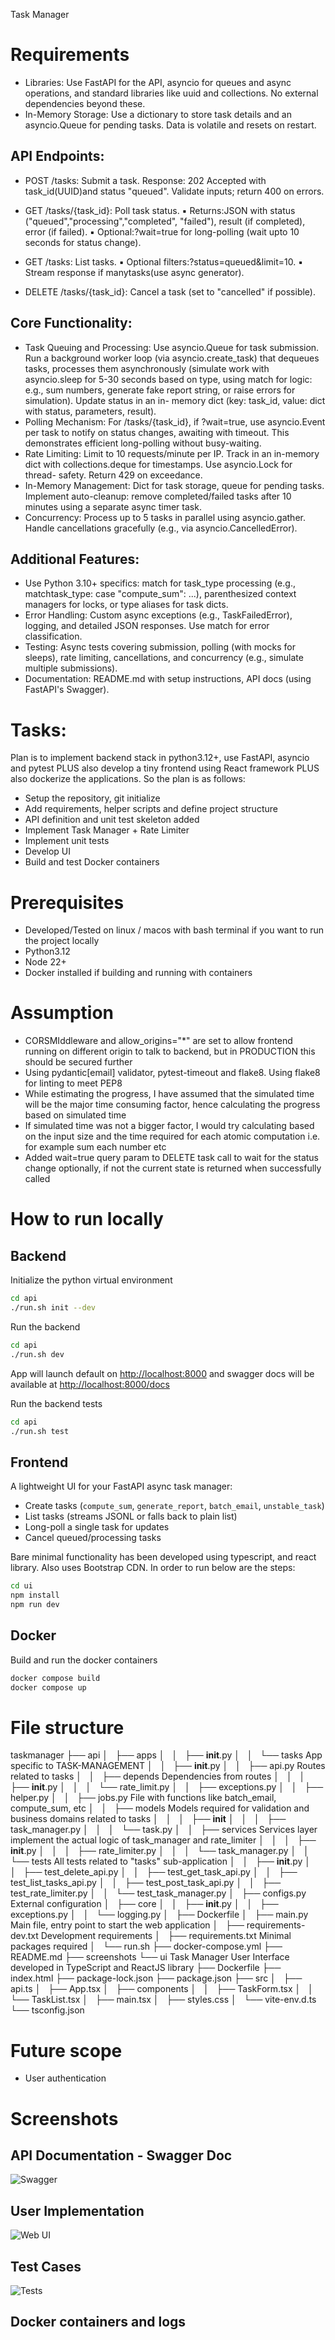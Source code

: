 Task Manager

# Requirements

- Libraries: Use FastAPI for the API, asyncio for queues and async operations, and standard libraries like uuid and collections. No external dependencies beyond these.
- In-Memory Storage: Use a dictionary to store task details and an asyncio.Queue for pending tasks. Data is volatile and resets on restart.

## API Endpoints:

* POST /tasks: Submit a task.
  Response: 202 Accepted with task_id(UUID)and status "queued". Validate inputs; return 400 on errors.

* GET /tasks/{task_id}: Poll task status.
▪ Returns:JSON with status ("queued","processing","completed", "failed"), result (if completed), error (if failed).
▪ Optional:?wait=true for long-polling (wait upto 10 seconds for status change).

* GET /tasks: List tasks.
▪ Optional filters:?status=queued&limit=10.
▪ Stream response if manytasks(use async generator).

* DELETE /tasks/{task_id}: Cancel a task (set to "cancelled" if possible).


## Core Functionality:
- Task Queuing and Processing: Use asyncio.Queue for task submission. Run a background worker loop (via asyncio.create_task) that dequeues tasks, processes them asynchronously (simulate work with asyncio.sleep for 5-30 seconds based on type, using match for logic: e.g., sum numbers, generate fake report string, or raise errors for simulation). Update status in an in- memory dict (key: task_id, value: dict with status, parameters, result).
- Polling Mechanism: For /tasks/{task_id}, if ?wait=true, use asyncio.Event per task to notify on status changes, awaiting with timeout. This demonstrates efficient long-polling without busy-waiting.
- Rate Limiting: Limit to 10 requests/minute per IP. Track in an in-memory dict with collections.deque for timestamps. Use asyncio.Lock for thread- safety. Return 429 on exceedance.
- In-Memory Management: Dict for task storage, queue for pending tasks. Implement auto-cleanup: remove completed/failed tasks after 10 minutes using a separate async timer task.
- Concurrency: Process up to 5 tasks in parallel using asyncio.gather. Handle cancellations gracefully (e.g., via asyncio.CancelledError).

## Additional Features:
- Use Python 3.10+ specifics: match for task_type processing (e.g., matchtask_type: case "compute_sum": ...), parenthesized context managers for locks, or type aliases for task dicts.
- Error Handling: Custom async exceptions (e.g., TaskFailedError), logging, and detailed JSON responses. Use match for error classification.
- Testing: Async tests covering submission, polling (with mocks for sleeps), rate limiting, cancellations, and concurrency (e.g., simulate multiple submissions).
- Documentation: README.md with setup instructions, API docs (using FastAPI's Swagger).



# Tasks:

Plan is to implement backend stack in python3.12+, use FastAPI, asyncio and pytest PLUS also develop a tiny frontend using React framework PLUS also dockerize the applications. So the plan is as follows:

- Setup the repository, git initialize
- Add requirements, helper scripts and define project structure
- API definition and unit test skeleton added
- Implement Task Manager + Rate Limiter
- Implement unit tests
- Develop UI
- Build and test Docker containers

# Prerequisites 
- Developed/Tested on linux / macos with bash terminal if you want to run the project locally
- Python3.12
- Node 22+
- Docker installed if building and running with containers

# Assumption
- CORSMIddleware and allow_origins="*" are set to allow frontend running on different origin to talk to backend, but in PRODUCTION this should be secured further
- Using pydantic[email] validator, pytest-timeout and flake8. Using flake8 for linting to meet PEP8
- While estimating the progress, I have assumed that the simulated time will be the major time consuming factor, hence calculating the progress based on simulated time 
- If simulated time was not a bigger factor, I would try calculating based on the input size and the time required for each atomic computation i.e. for example sum each number etc
- Added wait=true query param to DELETE task call to wait for the status change optionally, if not the current state is returned when successfully called

# How to run locally

## Backend

Initialize the python virtual environment

```sh
cd api
./run.sh init --dev
```

Run the backend

```sh
cd api
./run.sh dev
```

App will launch default on [http://localhost:8000](http://localhost:8000) and swagger docs will be available at [http://localhost:8000/docs](http://localhost:8000)

Run the backend tests

```sh
cd api
./run.sh test
```

## Frontend

A lightweight UI for your FastAPI async task manager:
- Create tasks (`compute_sum`, `generate_report`, `batch_email`, `unstable_task`)
- List tasks (streams JSONL or falls back to plain list)
- Long-poll a single task for updates
- Cancel queued/processing tasks

Bare minimal functionality has been developed using typescript, and react library. Also uses Bootstrap CDN. In order to run below are the steps:

```sh
cd ui
npm install 
npm run dev
```

## Docker 

Build and run the docker containers

```sh
docker compose build
docker compose up
```

# File structure

taskmanager
├── api
│   ├── apps
│   │   ├── __init__.py
│   │   └── tasks                                           App specific to TASK-MANAGEMENT
│   │       ├── __init__.py
│   │       ├── api.py                                        Routes related to tasks
│   │       ├── depends                                       Dependencies from routes
│   │       │   ├── __init__.py
│   │       │   └── rate_limit.py
│   │       ├── exceptions.py
│   │       ├── helper.py
│   │       ├── jobs.py                                       File with functions like batch_email, compute_sum, etc
│   │       ├── models                                        Models required for validation and business domains related to tasks
│   │       │   ├── __init__
│   │       │   ├── task_manager.py
│   │       │   └── task.py
│   │       ├── services                                      Services layer implement the actual logic of task_manager and rate_limiter
│   │       │   ├── __init__.py
│   │       │   ├── rate_limiter.py
│   │       │   └── task_manager.py
│   │       └── tests                                         All tests related to "tasks" sub-application
│   │           ├── __init__.py
│   │           ├── test_delete_api.py
│   │           ├── test_get_task_api.py
│   │           ├── test_list_tasks_api.py
│   │           ├── test_post_task_api.py
│   │           ├── test_rate_limiter.py
│   │           └── test_task_manager.py
│   ├── configs.py                                            External configuration
│   ├── core
│   │   ├── __init__.py
│   │   ├── exceptions.py
│   │   └── logging.py
│   ├── Dockerfile
│   ├── main.py                                                Main file, entry point to start the web application
│   ├── requirements-dev.txt                                   Development requirements
│   ├── requirements.txt                                       Minimal packages required
│   └── run.sh
├── docker-compose.yml
├── README.md
├── screenshots
└── ui                                                        Task Manager User Interface developed in TypeScript and ReactJS library
    ├── Dockerfile
    ├── index.html
    ├── package-lock.json
    ├── package.json
    ├── src
    │   ├── api.ts
    │   ├── App.tsx
    │   ├── components
    │   │   ├── TaskForm.tsx
    │   │   └── TaskList.tsx
    │   ├── main.tsx
    │   ├── styles.css
    │   └── vite-env.d.ts
    └── tsconfig.json


# Future scope 

- User authentication 

# Screenshots

## API Documentation - Swagger Doc

![Swagger](./screenshots/swagger.png)


## User Implementation

![Web UI](./screenshots/UI.png)


## Test Cases 

![Tests](./screenshots/test.png)

## Docker containers and logs